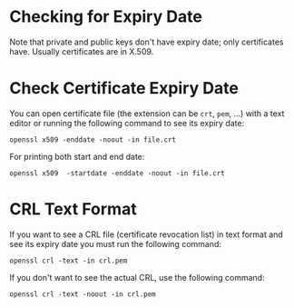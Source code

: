 # Checking for Expiry Date

Note that private and public keys don't have expiry date; only certificates have. Usually certificates are in X.509.

# Check Certificate Expiry Date

You can open certificate  file (the extension can be `crt`, `pem`, ...)  with a text editor or running the following command to see its expiry date:

```
openssl x509 -enddate -noout -in file.crt
```

For printing both start and  end date:

```
openssl x509  -startdate -enddate -noout -in file.crt
```

# CRL Text Format
 
If you want to see a CRL file (certificate revocation list) in text format and see its expiry date you must run the following command:

```
openssl crl -text -in crl.pem 
```
If you don't want to see the actual CRL, use the following command:

```
openssl crl -text -noout -in crl.pem
```
